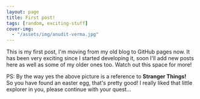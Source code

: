 ```yaml
---
layout: page
title: First post!
tags: [random, exciting-stuff]
cover-img:
  - "/assets/img/anudit-verma.jpg"
---
```


This is my first post, I'm moving from my old blog to GitHub pages now. It has been very exciting since I started developing it, soon I'll add new posts here as well as some of my older ones too. Watch out this space for more!

PS: By the way yes the above picture is a reference to __Stranger Things!__ <br>So you have found an easter egg, that's pretty good! I really liked that little explorer in you, please continue with your quest...